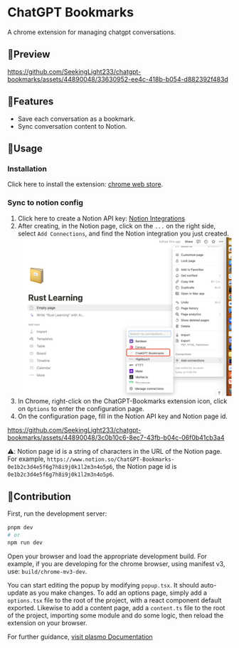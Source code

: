 # ChatGPT Bookmarks

A chrome extension for managing chatgpt conversations.

## 🎥Preview

https://github.com/SeekingLight233/chatgpt-bookmarks/assets/44890048/33630952-ee4c-418b-b054-d882392f483d

## 🚀Features

- Save each conversation as a bookmark.
- Sync conversation content to Notion.

## 📖Usage

### Installation

Click here to install the extension: [chrome web store](https://chrome.google.com/webstore/detail/chatgpt-bookmarks/okjgjgjgjgjgjgjgjgjgjgjgjgjgjgj).

### Sync to notion config

1. Click here to create a Notion API key: [Notion Integrations](https://www.notion.so/my-integrations)
2. After creating, in the Notion page, click on the `...` on the right side, select `Add Connections`, and find the Notion integration you just created.
   ![alt](./assets/add_connections.jpg)
3. In Chrome, right-click on the ChatGPT-Bookmarks extension icon, click on `Options` to enter the configuration page.
4. On the configuration page, fill in the Notion API key and Notion page id.

https://github.com/SeekingLight233/chatgpt-bookmarks/assets/44890048/3c0b10c6-8ec7-43fb-b04c-06f0b41cb3a4

⚠️: Notion page id is a string of characters in the URL of the Notion page. For example, `https://www.notion.so/ChatGPT-Bookmarks-0e1b2c3d4e5f6g7h8i9j0k1l2m3n4o5p6`, the Notion page id is `0e1b2c3d4e5f6g7h8i9j0k1l2m3n4o5p6`.

## 🤝Contribution

First, run the development server:

```bash
pnpm dev
# or
npm run dev
```

Open your browser and load the appropriate development build. For example, if you are developing for the chrome browser, using manifest v3, use: `build/chrome-mv3-dev`.

You can start editing the popup by modifying `popup.tsx`. It should auto-update as you make changes. To add an options page, simply add a `options.tsx` file to the root of the project, with a react component default exported. Likewise to add a content page, add a `content.ts` file to the root of the project, importing some module and do some logic, then reload the extension on your browser.

For further guidance, [visit plasmo Documentation](https://docs.plasmo.com/)
